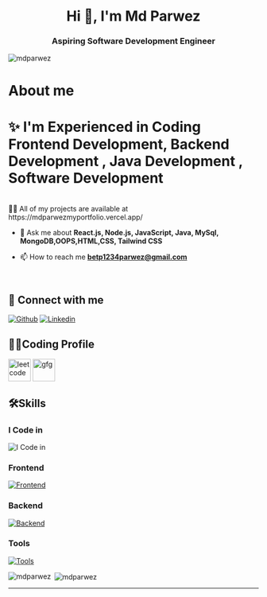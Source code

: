 <h1 align="center">Hi 👋, I'm Md Parwez</h1>
<h3 align="center">Aspiring Software Development Engineer</h3>

<p align="left"> <img src="https://komarev.com/ghpvc/?username=mdparwez&label=Profile%20views&color=0e75b6&style=flat" alt="mdparwez" /> </p>
 <h1> About me <h1>
✨  I'm Experienced in Coding Frontend Development, Backend Development , Java Development , Software Development </h2>
 <br>
 👨‍💻 All of my projects are available at https://mdparwezmyportfolio.vercel.app/ <br>

- 💬 Ask me about **React.js, Node.js, JavaScript, Java, MySql, MongoDB,OOPS,HTML,CSS,  Tailwind CSS**<br>

- 📫 How to reach me **betp1234parwez@gmail.com**
<br>

## 🚀 Connect with me
[![Github](https://skillicons.dev/icons?i=github)](https://github.com/MdParwez)
[![Linkedin](https://skillicons.dev/icons?i=linkedin)](https://www.linkedin.com/in/md-parwez-3a44871b7)

## 👨‍💻Coding Profile
<a href="https://leetcode.com/imparwez/" target="blank"><img align="center" src="https://firebasestorage.googleapis.com/v0/b/storage-2a9f1.appspot.com/o/github-readme-img%2F6.svg?alt=media&token=2e74ad55-57f2-40aa-adff-c46ea7a8b4c5" alt="leetcode" height="45" width="45" /></a>
<a href="https://auth.geeksforgeeks.org/user/imparwez/" target="blank"><img align="center" src="https://firebasestorage.googleapis.com/v0/b/storage-2a9f1.appspot.com/o/github-readme-img%2F5.svg?alt=media&token=dcf0a6d1-d72b-4716-b119-5db5e169480c" alt="gfg" height="45" width="45" /></a>

## 🛠️Skills
### I Code in

![I Code in](https://skillicons.dev/icons?i=c,cpp,python,java,kotlin,js)

### Frontend
[![Frontend](https://skillicons.dev/icons?i=html,css,bootstrap,tailwind,js,ts,react,redux,angular,figma)](https://github.com/MdParwez)

### Backend
[![Backend](https://skillicons.dev/icons?i=nodejs,express,mongo,mysql,firebase,aws,gcp)](https://github.com/MdParwez)

### Tools
[![Tools](https://skillicons.dev/icons?i=git,github,linux,androidstudio,docker,vscode,idea,md,ps)](https://github.com/MdParwez)

<p><img align="left" src="https://github-readme-stats.vercel.app/api/top-langs?username=mdparwez&show_icons=true&locale=en&layout=compact" alt="mdparwez" /></p>

<p>&nbsp;<img align="center" src="https://github-readme-stats.vercel.app/api?username=mdparwez&show_icons=true&locale=en" alt="mdparwez" /></p>

<hr>



